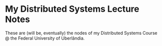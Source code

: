 # My Distributed Systems Lecture Notes

These are (will be, eventually) the nodes of my Distributed Systems Course @ the Federal University of Uberlândia.
